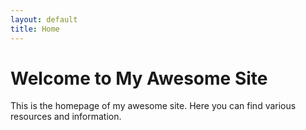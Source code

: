 ```yaml
---
layout: default
title: Home
---
```


# Welcome to My Awesome Site

This is the homepage of my awesome site. Here you can find various resources and information.

